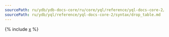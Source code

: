 ```yaml
---
sourcePath: ru/ydb/ydb-docs-core/ru/core/yql/reference/yql-docs-core-2/syntax/drop_table.md
sourcePath: ru/ydb/yql/reference/yql-docs-core-2/syntax/drop_table.md
---
```


{% include [x](_includes/drop_table.md) %}

